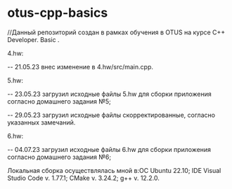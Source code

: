 # otus-cpp-basics
//Данный репозиторий создан в рамках обучения в OTUS  на курсе C++ Developer. Basic .

4.hw:

-- 21.05.23 внес изменение в 4.hw/src/main.cpp. 

5.hw:

-- 23.05.23 загрузил исходные файлы 5.hw для сборки приложения согласно домашнего задания №5;

-- 29.05.23 загрузил исходные файлы скорректированные, согласно указанных замечаний.

6.hw:

-- 04.07.23 загрузил исходные файлы 6.hw для сборки приложения согласно домашнего задания №6;


Локальная сборка осуществлялась мной в:ОС Ubuntu 22.10; IDE Visual Studio Code v. 1.77.1; CMake v. 3.24.2; g++ v. 12.2.0.
